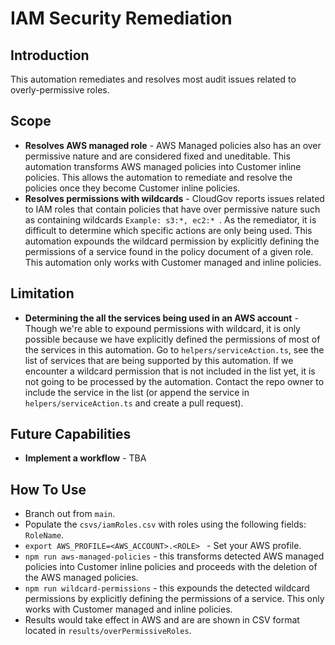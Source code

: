 # IAM Security Remediation

## Introduction
This automation remediates and resolves most audit issues related to overly-permissive roles.

## Scope
- **Resolves AWS managed role** - AWS Managed policies also has an over permissive nature and are considered fixed and uneditable. This automation transforms AWS managed policies into Customer inline policies. This allows the automation to remediate and resolve the policies once they become Customer inline policies.
- **Resolves permissions with wildcards** - CloudGov reports issues related to IAM roles that contain policies that have over permissive nature such as containing wildcards ```Example: s3:*, ec2:* ```. As the remediator, it is difficult to determine which specific actions are only being used. This automation expounds the wildcard permission by explicitly defining the permissions of a service found in the policy document of a given role. This automation only works with Customer managed and inline policies.

## Limitation
- **Determining the all the services being used in an AWS account** - Though we're able to expound permissions with wildcard, it is only possible because we have explicitly defined the permissions of most of the services in this automation. Go to ```helpers/serviceAction.ts```, see the list of services that are being supported by this automation. If we encounter a wildcard permission that is not included in the list yet, it is not going to be processed by the automation. Contact the repo owner to include the service in the list (or append the service in ```helpers/serviceAction.ts``` and create a pull request).

## Future Capabilities
- **Implement a workflow** - TBA

## How To Use
- Branch out from ```main```.
- Populate the ```csvs/iamRoles.csv``` with roles using the following fields: ```RoleName```.
- ```export AWS_PROFILE=<AWS_ACCOUNT>.<ROLE> ``` - Set your AWS profile.
- ```npm run aws-managed-policies``` - this transforms detected AWS managed policies into Customer inline policies and proceeds with the deletion of the AWS managed policies.
- ```npm run wildcard-permissions``` - this expounds the detected wildcard permissions by explicitly defining the permissions of a service. This only works with Customer managed and inline policies.
- Results would take effect in AWS and are are shown in CSV format located in ```results/overPermissiveRoles```.